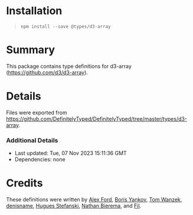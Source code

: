 # Installation

> `npm install --save @types/d3-array`

# Summary

This package contains type definitions for d3-array (https://github.com/d3/d3-array).

# Details

Files were exported from https://github.com/DefinitelyTyped/DefinitelyTyped/tree/master/types/d3-array.

### Additional Details

- Last updated: Tue, 07 Nov 2023 15:11:36 GMT
- Dependencies: none

# Credits

These definitions were written by [Alex Ford](https://github.com/gustavderdrache), [Boris Yankov](https://github.com/borisyankov), [Tom Wanzek](https://github.com/tomwanzek), [denisname](https://github.com/denisname), [Hugues Stefanski](https://github.com/ledragon), [Nathan Bierema](https://github.com/Methuselah96), and [Fil](https://github.com/Fil).
